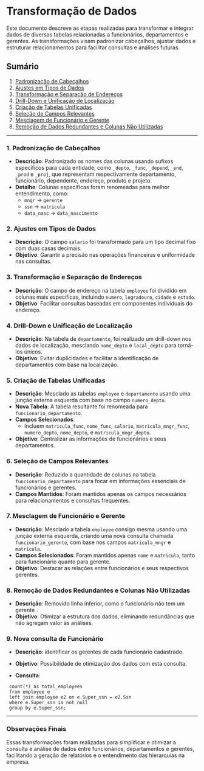 # Transformação de Dados

Este documento descreve as etapas realizadas para transformar e integrar dados de diversas tabelas relacionadas a funcionários, departamentos e gerentes. As transformações visam padronizar cabeçalhos, ajustar dados e estruturar relacionamentos para facilitar consultas e análises futuras.

## Sumário
1. [Padronização de Cabeçalhos](#padronização-de-cabeçalhos)
2. [Ajustes em Tipos de Dados](#ajustes-em-tipos-de-dados)
3. [Transformação e Separação de Endereços](#transformação-e-separação-de-endereços)
4. [Drill-Down e Unificação de Localização](#drill-down-e-unificação-de-localização)
5. [Criação de Tabelas Unificadas](#criação-de-tabelas-unificadas)
6. [Seleção de Campos Relevantes](#seleção-de-campos-relevantes)
7. [Mesclagem de Funcionário e Gerente](#mesclagem-de-funcionario-e-gerente)
8. [Remoção de Dados Redundantes e Colunas Não Utilizadas](#remoção-de-dados-redundantes-e-colunas-não-utilizadas)

---

### 1. Padronização de Cabeçalhos
   - **Descrição**: Padronizado os nomes das colunas usando sufixos específicos para cada entidade, como `_depto`, `_func`, `_depend`, `_end`, `_prod` e `_proj`, que representam respectivamente departamento, funcionário, dependente, endereço, produto e projeto.
   - **Detalhe**: Colunas específicas foram renomeadas para melhor entendimento, como:
     - `mngr` → `gerente`
     - `ssn` → `matricula`
     - `data_nasc` → `data_nascimento`

### 2. Ajustes em Tipos de Dados
   - **Descrição**: O campo `salario` foi transformado para um tipo decimal fixo com duas casas decimais.
   - **Objetivo**: Garantir a precisão nas operações financeiras e uniformidade nas consultas.

### 3. Transformação e Separação de Endereços
   - **Descrição**: O campo de endereço na tabela `employee` foi dividido em colunas mais específicas, incluindo `numero`, `logradouro`, `cidade` e `estado`.
   - **Objetivo**: Facilitar consultas baseadas em componentes individuais do endereço.

### 4. Drill-Down e Unificação de Localização
   - **Descrição**: Na tabela de `departamento`, foi realizado um drill-down nos dados de localização, mesclando `nome_depto` e `local_depto` para torná-los únicos.
   - **Objetivo**: Evitar duplicidades e facilitar a identificação de departamentos com base na localização.

### 5. Criação de Tabelas Unificadas
   - **Descrição**: Mesclado as tabelas `employee` e `departamento` usando uma junção externa esquerda com base no campo `numero_depto`.
   - **Nova Tabela**: A tabela resultante foi renomeada para `funcionario_departamento`.
   - **Campos Selecionados**:
     - Incluem `matricula_func`, `nome_func`, `salario`, `matricula_mngr_func`, `numero_depto`, `nome_depto`, e `matricula_mngr_depto`.
   - **Objetivo**: Centralizar as informações de funcionários e seus departamentos.

### 6. Seleção de Campos Relevantes
   - **Descrição**: Reduzido a quantidade de colunas na tabela `funcionario_departamento` para focar em informações essenciais de funcionários e gerentes.
   - **Campos Mantidos**: Foram mantidos apenas os campos necessários para relacionamentos e consultas frequentes.

### 7. Mesclagem de Funcionário e Gerente
   - **Descrição**: Mesclado a tabela `employee` consigo mesma usando uma junção externa esquerda, criando uma nova consulta chamada `funcionario_gerente`, com base nos campos `matricula_mngr` e `matricula`.
   - **Campos Selecionados**: Foram mantidos apenas `nome` e `matricula`, tanto para funcionário quanto para gerente.
   - **Objetivo**: Destacar as relações entre funcionários e seus respectivos gerentes.

### 8. Remoção de Dados Redundantes e Colunas Não Utilizadas

   - **Descrição**: Removido linha inferior, como o funcionário não tem um gerente .
   - **Objetivo**: Otimizar a estrutura dos dados, eliminando redundâncias que não agregam valor às análises.

### 9. Nova consulta de Funcionário
   - **Descrição**: identificar os gerentes de cada funcionário cadastrado.

   - **Objetivo**: Possibilidade de otimização dos dados com esta consulta.

   - **Consulta**: 
 ```
  count(*) as total_employees
  from employee e
  left join employee e2 on e.Super_ssn = e2.Ssn
  where e.Super_ssn is not null
  group by e.Super_ssn;
 ```
---

### Observações Finais
Essas transformações foram realizadas para simplificar e otimizar a consulta e análise de dados entre funcionários, departamentos e gerentes, facilitando a geração de relatórios e o entendimento das hierarquias na empresa.

